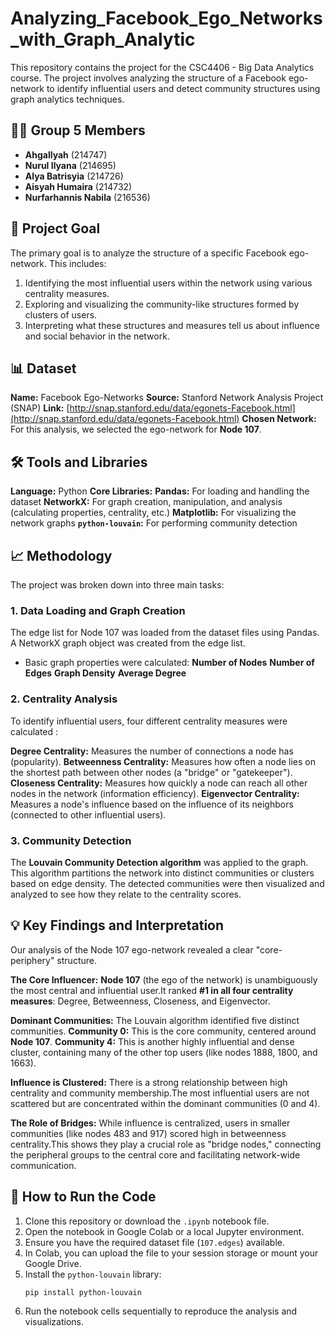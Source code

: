 # Analyzing_Facebook_Ego_Networks_with_Graph_Analytic 
This repository contains the project for the CSC4406 - Big Data Analytics course. The project involves analyzing the structure of a Facebook ego-network to identify influential users and detect community structures using graph analytics techniques.

## 👩‍💻 Group 5 Members

* **Ahgallyah** (214747) 
* **Nurul Ilyana** (214695) 
* **Alya Batrisyia** (214726) 
* **Aisyah Humaira** (214732) 
* **Nurfarhannis Nabila** (216536) 

## 🎯 Project Goal

The primary goal is to analyze the structure of a specific Facebook ego-network. This includes:
1.  Identifying the most influential users within the network using various centrality measures.
2.  Exploring and visualizing the community-like structures formed by clusters of users.
3.  Interpreting what these structures and measures tell us about influence and social behavior in the network.

## 📊 Dataset

**Name:** Facebook Ego-Networks 
**Source:** Stanford Network Analysis Project (SNAP) 
**Link:** [http://snap.stanford.edu/data/egonets-Facebook.html](http://snap.stanford.edu/data/egonets-Facebook.html) 
**Chosen Network:** For this analysis, we selected the ego-network for **Node 107**.

## 🛠️ Tools and Libraries
**Language:** Python 
**Core Libraries:**
    **Pandas:** For loading and handling the dataset
    **NetworkX:** For graph creation, manipulation, and analysis (calculating properties, centrality, etc.)
    **Matplotlib:** For visualizing the network graphs
    **`python-louvain`:** For performing community detection

## 📈 Methodology

The project was broken down into three main tasks:

### 1. Data Loading and Graph Creation
The edge list for Node 107 was loaded from the dataset files using Pandas.
A NetworkX graph object was created from the edge list.
* Basic graph properties were calculated:
   **Number of Nodes** 
   **Number of Edges** 
   **Graph Density**
   **Average Degree** 

### 2. Centrality Analysis
To identify influential users, four different centrality measures were calculated : 

**Degree Centrality:** Measures the number of connections a node has (popularity).
**Betweenness Centrality:** Measures how often a node lies on the shortest path between other nodes (a "bridge" or "gatekeeper").
**Closeness Centrality:** Measures how quickly a node can reach all other nodes in the network (information efficiency).
**Eigenvector Centrality:** Measures a node's influence based on the influence of its neighbors (connected to other influential users).

### 3. Community Detection
The **Louvain Community Detection algorithm** was applied to the graph.
This algorithm partitions the network into distinct communities or clusters based on edge density.
The detected communities were then visualized and analyzed to see how they relate to the centrality scores.

## 💡 Key Findings and Interpretation

Our analysis of the Node 107 ego-network revealed a clear "core-periphery" structure.

**The Core Influencer:** **Node 107** (the ego of the network) is unambiguously the most central and influential user.It ranked **#1 in all four centrality measures**: Degree, Betweenness, Closeness, and Eigenvector.

**Dominant Communities:** The Louvain algorithm identified five distinct communities.
**Community 0:** This is the core community, centered around **Node 107**.
**Community 4:** This is another highly influential and dense cluster, containing many of the other top users (like nodes 1888, 1800, and 1663).

**Influence is Clustered:** There is a strong relationship between high centrality and community membership.The most influential users are not scattered but are concentrated within the dominant communities (0 and 4).

**The Role of Bridges:** While influence is centralized, users in smaller communities (like nodes 483 and 917) scored high in betweenness centrality.This shows they play a crucial role as "bridge nodes," connecting the peripheral groups to the central core and facilitating network-wide communication.

## 🚀 How to Run the Code
1.  Clone this repository or download the `.ipynb` notebook file.
2.  Open the notebook in Google Colab or a local Jupyter environment.
3.  Ensure you have the required dataset file (`107.edges`) available.
4.  In Colab, you can upload the file to your session storage or mount your Google Drive.
5.  Install the `python-louvain` library:
    ```bash
    pip install python-louvain
    ```
6.  Run the notebook cells sequentially to reproduce the analysis and visualizations.
